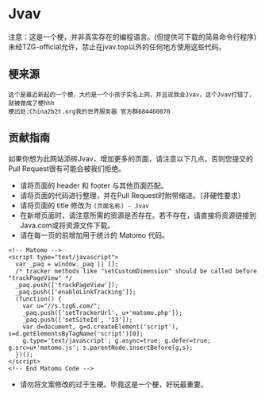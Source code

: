 # Jvav
注意：这是一个梗，并非真实存在的编程语言。(但提供可下载的简易命令行程序)   
未经TZG-official允许，禁止在jvav.top以外的任何地方使用这些代码。
## 梗来源
```
这个是最近新起的一个梗，大约是一个小孩子实名上网，并且说我会Jvav，这个Jvav打错了，就被做成了梗hhh
梗出处:China2b2t.org我的世界服务器 官方群684460070
```
## 贡献指南
如果你想为此网站添砖Jvav，增加更多的页面，请注意以下几点，否则您提交的Pull Request很有可能会被我们拒绝。
* 请将页面的 header 和 footer 与其他页面匹配。
* 请将页面的代码进行整理，并在Pull Request时附带缩进。（非硬性要求）
* 请将页面的 title 修改为 ``` (页面名称) - Jvav ```
* 在新增页面时，请注意所需的资源是否存在。若不存在，请直接将资源链接到Java.com或将资源文件下载。
* 请在每一页的</head>前增加用于统计的 Matomo 代码。
```
<!-- Matomo -->
<script type="text/javascript">
  var _paq = window._paq || [];
  /* tracker methods like "setCustomDimension" should be called before "trackPageView" */
  _paq.push(['trackPageView']);
  _paq.push(['enableLinkTracking']);
  (function() {
    var u="//s.tzg6.com/";
    _paq.push(['setTrackerUrl', u+'matomo.php']);
    _paq.push(['setSiteId', '13']);
    var d=document, g=d.createElement('script'), s=d.getElementsByTagName('script')[0];
    g.type='text/javascript'; g.async=true; g.defer=true; g.src=u+'matomo.js'; s.parentNode.insertBefore(g,s);
  })();
</script>
<!-- End Matomo Code -->
```
* 请勿将文案修改的过于生硬。毕竟这是一个梗，好玩最重要。
